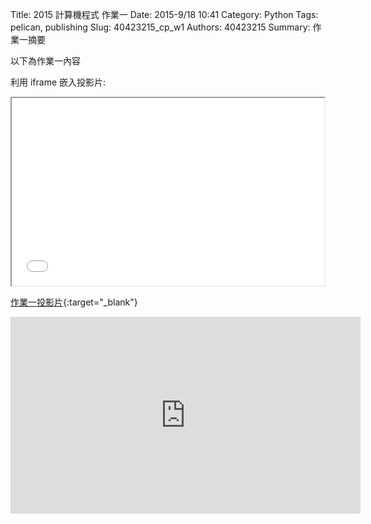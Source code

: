 Title: 2015 計算機程式 作業一
Date: 2015-9/18 10:41
Category: Python
Tags: pelican, publishing
Slug: 40423215_cp_w1
Authors: 40423215
Summary: 作業一摘要

以下為作業一內容

利用 iframe 嵌入投影片:

<iframe src="40423215_cp_w1_p.html" width="500" height="300"></iframe>

[作業一投影片](40423215_cp_w1_p.html){:target="_blank"}

<iframe width="560" height="315" src="https://www.youtube.com/embed/ry1IDgahn74" frameborder="0" allowfullscreen></iframe>